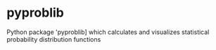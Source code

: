 # pyproblib
Python package 'pyproblib] which calculates and visualizes statistical probability distribution functions
